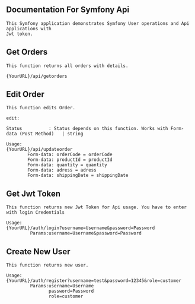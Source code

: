 ##    Documentation For Symfony Api   

    This Symfony application demonstrates Symfony User operations and Api applications with 
    Jwt token.

## Get Orders 

    This function returns all orders with details.

    {YourURL}/api/getorders



## Edit Order

    This function edits Order.

    edit:

    Status          : Status depends on this function. Works with Form-data (Post Method)   | string

    Usage:
    {YourURL}/api/updateorder
            Form-data: orderCode = orderCode
            Form-data: productId = productId
            Form-data: quantity = quantity
            Form-data: adress = adress
            Form-data: shippingDate = shippingDate


## Get Jwt Token
    This function returns new Jwt Token for Api usage. You have to enter with login Credentials
    
    Usage:
    {YourURL}/auth/login?username=Username&password=Password
             Params:username=Username&password=Password





## Create New User
    This function returns new user. 
    
    Usage:
    {YourURL}/auth/register?username=test&password=12345&role=customer
             Params:username=Username
                    password=Password
                    role=customer